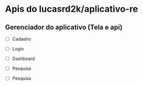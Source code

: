 # Apis do lucasrd2k/aplicativo-re


## Gerenciador do aplicativo (Tela e api)
- [ ] Cadastro
- [ ] Login
- [ ] Dashboard
- [ ] Pesquisa
- [ ] Pesquisa

